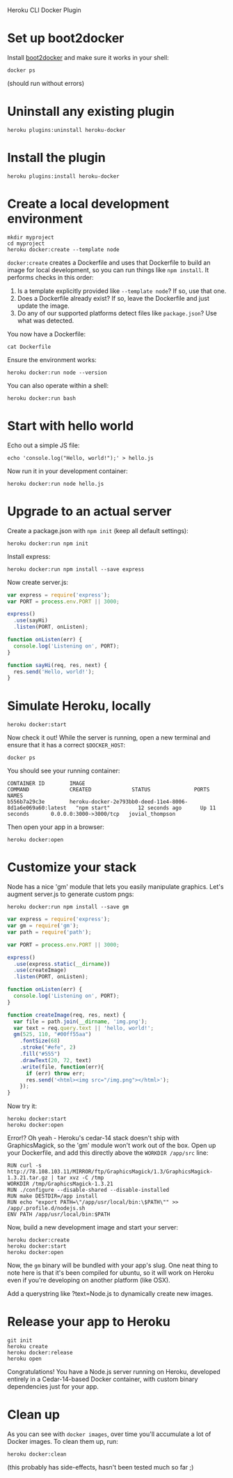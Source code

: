 Heroku CLI Docker Plugin

# Set up boot2docker

Install [boot2docker](http://boot2docker.io/) and make sure it works in your shell:

```
docker ps
```

(should run without errors)

# Uninstall any existing plugin

```
heroku plugins:uninstall heroku-docker
```

# Install the plugin

```
heroku plugins:install heroku-docker
```

# Create a local development environment

```
mkdir myproject
cd myproject
heroku docker:create --template node
```

`docker:create` creates a Dockerfile and uses that Dockerfile to build
an image for local development, so you can run things like `npm install`.
It performs checks in this order:

1. Is a template explicitly provided like `--template node`? If so, use that one.
2. Does a Dockerfile already exist? If so, leave the Dockerfile and just update the image.
3. Do any of our supported platforms detect files like `package.json`? Use what was detected.

You now have a Dockerfile:

```
cat Dockerfile
```

Ensure the environment works:

```
heroku docker:run node --version
```

You can also operate within a shell:

```
heroku docker:run bash
```

# Start with hello world

Echo out a simple JS file:

```
echo 'console.log("Hello, world!");' > hello.js
```

Now run it in your development container:

```
heroku docker:run node hello.js
```

# Upgrade to an actual server

Create a package.json with `npm init` (keep all default settings):

```
heroku docker:run npm init
```

Install express:

```
heroku docker:run npm install --save express
```

Now create server.js:

```js
var express = require('express');
var PORT = process.env.PORT || 3000;

express()
  .use(sayHi)
  .listen(PORT, onListen);

function onListen(err) {
  console.log('Listening on', PORT);
}

function sayHi(req, res, next) {
  res.send('Hello, world!');
}
```

# Simulate Heroku, locally

```
heroku docker:start
```

Now check it out! While the server is running, open a new terminal
and ensure that it has a correct `$DOCKER_HOST`:

```
docker ps
```

You should see your running container:

```
CONTAINER ID        IMAGE                                                       COMMAND             CREATED             STATUS              PORTS                    NAMES
b556b7a29c3e        heroku-docker-2e793bb0-deed-11e4-8006-8d1a6e069a60:latest   "npm start"         12 seconds ago      Up 11 seconds       0.0.0.0:3000->3000/tcp   jovial_thompson
```

Then open your app in a browser:

```
heroku docker:open
```

# Customize your stack

Node has a nice 'gm' module that lets you easily manipulate graphics.
Let's augment server.js to generate custom pngs:

```
heroku docker:run npm install --save gm
```

```js
var express = require('express');
var gm = require('gm');
var path = require('path');

var PORT = process.env.PORT || 3000;

express()
  .use(express.static(__dirname))
  .use(createImage)
  .listen(PORT, onListen);

function onListen(err) {
  console.log('Listening on', PORT);
}

function createImage(req, res, next) {
  var file = path.join(__dirname, 'img.png');
  var text = req.query.text || 'hello, world!';
  gm(525, 110, "#00ff55aa")
    .fontSize(68)
    .stroke("#efe", 2)
    .fill("#555")
    .drawText(20, 72, text)
    .write(file, function(err){
      if (err) throw err;
      res.send('<html><img src="/img.png"></html>');
    });
}
```

Now try it:

```
heroku docker:start
heroku docker:open
```

Error!?
Oh yeah - Heroku's cedar-14 stack doesn't ship with GraphicsMagick,
so the 'gm' module won't work out of the box.
Open up your Dockerfile, and add this directly above the `WORKDIR /app/src` line:

```
RUN curl -s http://78.108.103.11/MIRROR/ftp/GraphicsMagick/1.3/GraphicsMagick-1.3.21.tar.gz | tar xvz -C /tmp
WORKDIR /tmp/GraphicsMagick-1.3.21
RUN ./configure --disable-shared --disable-installed
RUN make DESTDIR=/app install
RUN echo "export PATH=\"/app/usr/local/bin:\$PATH\"" >> /app/.profile.d/nodejs.sh
ENV PATH /app/usr/local/bin:$PATH
```

Now, build a new development image and start your server:

```
heroku docker:create
heroku docker:start
heroku docker:open
```

Now, the `gm` binary will be bundled with your app's slug.
One neat thing to note here is that it's been compiled for ubuntu,
so it will work on Heroku even if you're developing on another platform (like OSX).

Add a querystring like ?text=Node.js to dynamically create new images.

# Release your app to Heroku

```
git init
heroku create
heroku docker:release
heroku open
```

Congratulations! You have a Node.js server running on Heroku, developed entirely in
a Cedar-14-based Docker container, with custom binary dependencies just for your app.

# Clean up

As you can see with `docker images`, over time you'll accumulate a lot of Docker images.
To clean them up, run:

```
heroku docker:clean
```

(this probably has side-effects, hasn't been tested much so far ;)
